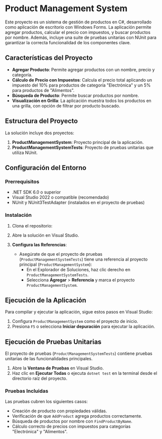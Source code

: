# Product Management System

Este proyecto es un sistema de gestión de productos en C#, desarrollado como aplicación de escritorio con Windows Forms. La aplicación permite agregar productos, calcular el precio con impuestos, y buscar productos por nombre. Además, incluye una suite de pruebas unitarias con NUnit para garantizar la correcta funcionalidad de los componentes clave.

## Características del Proyecto

- **Agregar Producto**: Permite agregar productos con un nombre, precio y categoría.
- **Cálculo de Precio con Impuestos**: Calcula el precio total aplicando un impuesto del 10% para productos de categoría "Electrónica" y un 5% para productos de "Alimentos".
- **Búsqueda de Producto**: Permite buscar productos por nombre.
- **Visualización en Grilla**: La aplicación muestra todos los productos en una grilla, con opción de filtrar por producto buscado.

## Estructura del Proyecto

La solución incluye dos proyectos:
1. **ProductManagementSystem**: Proyecto principal de la aplicación.
2. **ProductManagementSystemTests**: Proyecto de pruebas unitarias que utiliza NUnit.

## Configuración del Entorno

### Prerrequisitos

- .NET SDK 6.0 o superior
- Visual Studio 2022 o compatible (recomendado)
- NUnit y NUnit3TestAdapter (instalados en el proyecto de pruebas)

### Instalación

1. Clona el repositorio:

2. Abre la solución en Visual Studio.

3. **Configura las Referencias**:
   - Asegúrate de que el proyecto de pruebas (`ProductManagementSystemTests`) tiene una referencia al proyecto principal (`ProductManagementSystem`):
     - En el Explorador de Soluciones, haz clic derecho en `ProductManagementSystemTests`.
     - Selecciona **Agregar** > **Referencia** y marca el proyecto `ProductManagementSystem`.

## Ejecución de la Aplicación

Para compilar y ejecutar la aplicación, sigue estos pasos en Visual Studio:

1. Configura `ProductManagementSystem` como el proyecto de inicio.
2. Presiona `F5` o selecciona **Iniciar depuración** para ejecutar la aplicación.

## Ejecución de Pruebas Unitarias

El proyecto de pruebas (`ProductManagementSystemTests`) contiene pruebas unitarias de las funcionalidades principales.

1. Abre la **Ventana de Pruebas** en Visual Studio.
2. Haz clic en **Ejecutar Todas** o ejecuta `dotnet test` en la terminal desde el directorio raíz del proyecto.

### Pruebas Incluidas

Las pruebas cubren los siguientes casos:

- Creación de producto con propiedades válidas.
- Verificación de que `AddProduct` agrega productos correctamente.
- Búsqueda de productos por nombre con `FindProductByName`.
- Cálculo correcto de precios con impuestos para categorías "Electrónica" y "Alimentos".

